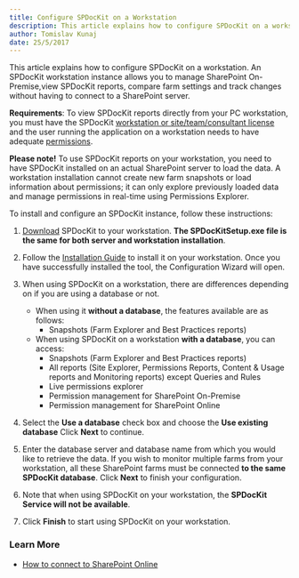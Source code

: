 ```yaml
---
title: Configure SPDocKit on a Workstation
description: This article explains how to configure SPDocKit on a workstation.
author: Tomislav Kunaj
date: 25/5/2017
---
```


This article explains how to configure SPDocKit on a workstation. An SPDocKit workstation instance allows you to manage SharePoint On-Premise,view SPDocKit reports, compare farm settings and track changes without having to connect to a SharePoint server.

__Requirements__: To view SPDocKit reports directly from your PC workstation, you must have the SPDocKit [workstation or site/team/consultant license](https://www.spdockit.com/orders/) and the user running the application on a workstation needs to have adequate [permissions](#internal/requirements/sharepoint-on-premises-user-permissions-requirements/).

__Please note!__ To use SPDocKit reports on your workstation, you need to have SPDocKit installed on an actual SharePoint server to load the data. A workstation installation cannot create new farm snapshots or load information about permissions; it can only explore previously loaded data and manage permissions in real-time using Permissions Explorer.

To install and configure an SPDocKit instance, follow these instructions:

1. [Download](https://www.spdockit.com/downloads/) SPDocKit to your workstation. __The SPDocKitSetup.exe file is the same for both server and workstation installation__.

2. Follow the [Installation Guide](#internal/installation/installation-guide/) to install it on your workstation. Once you have successfully installed the tool, the Configuration Wizard will open.

3. When using SPDocKit on a workstation, there are differences depending on if you are using a database or not.
    * When using it __without a database__, the features available are as follows:
        * Snapshots (Farm Explorer and Best Practices reports)
    * When using SPDocKit on a workstation __with a database__, you can access:
        * Snapshots (Farm Explorer and Best Practices reports)
        * All reports (Site Explorer, Permissions Reports, Content & Usage reports and Monitoring reports) except Queries and Rules
        * Live permissions explorer
        * Permission management for SharePoint On-Premise
        * Permission management for SharePoint Online

4. Select the __Use a database__ check box and choose the __Use existing database__ Click __Next__ to continue.

5. Enter the database server and database name from which you would like to retrieve the data. If you wish to monitor multiple farms from your workstation, all these SharePoint farms must be connected __to the same SPDocKit database__. Click __Next__ to finish your configuration.

6. Note that when using SPDocKit on your workstation, the __SPDocKit Service will not be available__.

7. Click __Finish__ to start using SPDocKit on your workstation.


### Learn More
* [How to connect to SharePoint Online](#internal/spdockit-spo/sharepoint-online/connect-to-spo)